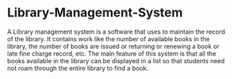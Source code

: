 # Library-Management-System
A Library management system is a software that uses to maintain the record of the library. It contains work like the number of available books in the library, the number of books are issued or returning or renewing a book or late fine charge record, etc. The main feature of this system is that all the books available in the library can be displayed in a list so that students need not roam through the entire library to find a book.
